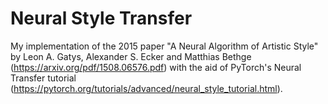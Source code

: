 # Neural Style Transfer

My implementation of the 2015 paper "A Neural Algorithm of Artistic Style" by Leon A. Gatys, Alexander S. Ecker and Matthias Bethge (https://arxiv.org/pdf/1508.06576.pdf) with the aid of PyTorch's Neural Transfer tutorial (https://pytorch.org/tutorials/advanced/neural_style_tutorial.html).
